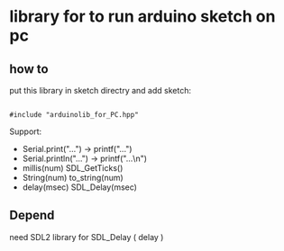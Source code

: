 # library for to run arduino sketch on pc

## how to

put this library in sketch directry and add sketch:

```

#include "arduinolib_for_PC.hpp"

```

Support:


- Serial.print("...")  -> printf("...")
- Serial.println("...") -> printf("...\n")
- millis(num) SDL_GetTicks()
- String(num) to_string(num)
- delay(msec) SDL_Delay(msec)

## Depend

need SDL2 library for SDL_Delay ( delay )
